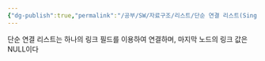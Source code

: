 ```yaml
---
{"dg-publish":true,"permalink":"/공부/SW/자료구조/리스트/단순 연결 리스트(Singly LinkedList)/","dgPassFrontmatter":true}
---
```


단순 연결 리스트는 하나의 링크 필드를 이용하여 연결하며, 마지막 노드의 링크 값은 NULL이다
